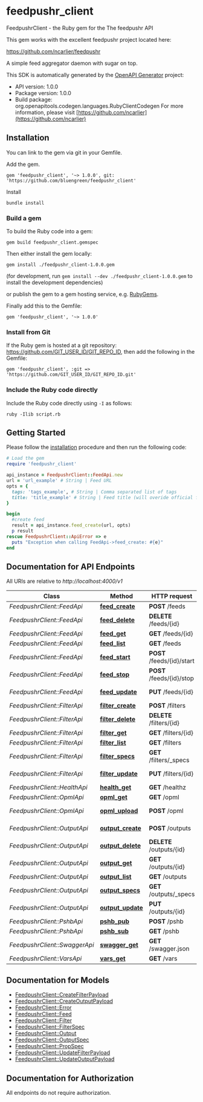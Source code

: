 # feedpushr_client

FeedpushrClient - the Ruby gem for the The feedpushr API

This gem works with the excellent feedpushr project located here:

https://github.com/ncarlier/feedpushr


A simple feed aggregator daemon with sugar on top.

This SDK is automatically generated by the [OpenAPI Generator](https://openapi-generator.tech) project:

- API version: 1.0.0
- Package version: 1.0.0
- Build package: org.openapitools.codegen.languages.RubyClientCodegen
For more information, please visit [https://github.com/ncarlier](https://github.com/ncarlier)

## Installation

You can link to the gem via git in your Gemfile.

Add the gem.
```
gem 'feedpushr_client', '~> 1.0.0', git: 'https://github.com/bluengreen/feedpushr_client'
```

Install
```
bundle install
```


### Build a gem

To build the Ruby code into a gem:

```shell
gem build feedpushr_client.gemspec
```

Then either install the gem locally:

```shell
gem install ./feedpushr_client-1.0.0.gem
```

(for development, run `gem install --dev ./feedpushr_client-1.0.0.gem` to install the development dependencies)

or publish the gem to a gem hosting service, e.g. [RubyGems](https://rubygems.org/).

Finally add this to the Gemfile:

    gem 'feedpushr_client', '~> 1.0.0'

### Install from Git

If the Ruby gem is hosted at a git repository: https://github.com/GIT_USER_ID/GIT_REPO_ID, then add the following in the Gemfile:

    gem 'feedpushr_client', :git => 'https://github.com/GIT_USER_ID/GIT_REPO_ID.git'

### Include the Ruby code directly

Include the Ruby code directly using `-I` as follows:

```shell
ruby -Ilib script.rb
```

## Getting Started

Please follow the [installation](#installation) procedure and then run the following code:

```ruby
# Load the gem
require 'feedpushr_client'

api_instance = FeedpushrClient::FeedApi.new
url = 'url_example' # String | Feed URL
opts = {
  tags: 'tags_example', # String | Comma separated list of tags
  title: 'title_example' # String | Feed title (will overide official feed title)
}

begin
  #create feed
  result = api_instance.feed_create(url, opts)
  p result
rescue FeedpushrClient::ApiError => e
  puts "Exception when calling FeedApi->feed_create: #{e}"
end

```

## Documentation for API Endpoints

All URIs are relative to *http://localhost:4000/v1*

Class | Method | HTTP request | Description
------------ | ------------- | ------------- | -------------
*FeedpushrClient::FeedApi* | [**feed_create**](docs/FeedApi.md#feed_create) | **POST** /feeds | create feed
*FeedpushrClient::FeedApi* | [**feed_delete**](docs/FeedApi.md#feed_delete) | **DELETE** /feeds/{id} | delete feed
*FeedpushrClient::FeedApi* | [**feed_get**](docs/FeedApi.md#feed_get) | **GET** /feeds/{id} | get feed
*FeedpushrClient::FeedApi* | [**feed_list**](docs/FeedApi.md#feed_list) | **GET** /feeds | list feed
*FeedpushrClient::FeedApi* | [**feed_start**](docs/FeedApi.md#feed_start) | **POST** /feeds/{id}/start | start feed
*FeedpushrClient::FeedApi* | [**feed_stop**](docs/FeedApi.md#feed_stop) | **POST** /feeds/{id}/stop | stop feed
*FeedpushrClient::FeedApi* | [**feed_update**](docs/FeedApi.md#feed_update) | **PUT** /feeds/{id} | update feed
*FeedpushrClient::FilterApi* | [**filter_create**](docs/FilterApi.md#filter_create) | **POST** /filters | create filter
*FeedpushrClient::FilterApi* | [**filter_delete**](docs/FilterApi.md#filter_delete) | **DELETE** /filters/{id} | delete filter
*FeedpushrClient::FilterApi* | [**filter_get**](docs/FilterApi.md#filter_get) | **GET** /filters/{id} | get filter
*FeedpushrClient::FilterApi* | [**filter_list**](docs/FilterApi.md#filter_list) | **GET** /filters | list filter
*FeedpushrClient::FilterApi* | [**filter_specs**](docs/FilterApi.md#filter_specs) | **GET** /filters/_specs | specs filter
*FeedpushrClient::FilterApi* | [**filter_update**](docs/FilterApi.md#filter_update) | **PUT** /filters/{id} | update filter
*FeedpushrClient::HealthApi* | [**health_get**](docs/HealthApi.md#health_get) | **GET** /healthz | get health
*FeedpushrClient::OpmlApi* | [**opml_get**](docs/OpmlApi.md#opml_get) | **GET** /opml | get opml
*FeedpushrClient::OpmlApi* | [**opml_upload**](docs/OpmlApi.md#opml_upload) | **POST** /opml | upload opml
*FeedpushrClient::OutputApi* | [**output_create**](docs/OutputApi.md#output_create) | **POST** /outputs | create output
*FeedpushrClient::OutputApi* | [**output_delete**](docs/OutputApi.md#output_delete) | **DELETE** /outputs/{id} | delete output
*FeedpushrClient::OutputApi* | [**output_get**](docs/OutputApi.md#output_get) | **GET** /outputs/{id} | get output
*FeedpushrClient::OutputApi* | [**output_list**](docs/OutputApi.md#output_list) | **GET** /outputs | list output
*FeedpushrClient::OutputApi* | [**output_specs**](docs/OutputApi.md#output_specs) | **GET** /outputs/_specs | specs output
*FeedpushrClient::OutputApi* | [**output_update**](docs/OutputApi.md#output_update) | **PUT** /outputs/{id} | update output
*FeedpushrClient::PshbApi* | [**pshb_pub**](docs/PshbApi.md#pshb_pub) | **POST** /pshb | pub pshb
*FeedpushrClient::PshbApi* | [**pshb_sub**](docs/PshbApi.md#pshb_sub) | **GET** /pshb | sub pshb
*FeedpushrClient::SwaggerApi* | [**swagger_get**](docs/SwaggerApi.md#swagger_get) | **GET** /swagger.json | get swagger
*FeedpushrClient::VarsApi* | [**vars_get**](docs/VarsApi.md#vars_get) | **GET** /vars | get vars


## Documentation for Models

 - [FeedpushrClient::CreateFilterPayload](docs/CreateFilterPayload.md)
 - [FeedpushrClient::CreateOutputPayload](docs/CreateOutputPayload.md)
 - [FeedpushrClient::Error](docs/Error.md)
 - [FeedpushrClient::Feed](docs/Feed.md)
 - [FeedpushrClient::Filter](docs/Filter.md)
 - [FeedpushrClient::FilterSpec](docs/FilterSpec.md)
 - [FeedpushrClient::Output](docs/Output.md)
 - [FeedpushrClient::OutputSpec](docs/OutputSpec.md)
 - [FeedpushrClient::PropSpec](docs/PropSpec.md)
 - [FeedpushrClient::UpdateFilterPayload](docs/UpdateFilterPayload.md)
 - [FeedpushrClient::UpdateOutputPayload](docs/UpdateOutputPayload.md)


## Documentation for Authorization

 All endpoints do not require authorization.
